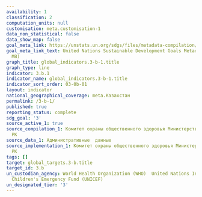 ```yaml
---
availability: 1
classification: 2
computation_units: null
customisation: meta.customisation-1
data_non_statistical: false
data_show_map: false
goal_meta_link: https://unstats.un.org/sdgs/files/metadata-compilation/Metadata-Goal-3.pdf
goal_meta_link_text: United Nations Sustainable Development Goals Metadata (PDF 4.0
  MB)
graph_title: global_indicators.3-b-1.title
graph_type: line
indicator: 3.b.1
indicator_name: global_indicators.3-b-1.title
indicator_sort_order: 03-0b-01
layout: indicator
national_geographical_coverage: meta.Казахстан
permalink: /3-b-1/
published: true
reporting_status: complete
sdg_goal: '3'
source_active_1: true
source_compilation_1: Комитет охраны общественного здоровья Министерства здравоохранения
  РК
source_data_1: Административные  данные
source_implementation_1: Комитет охраны общественного здоровья Министерства здравоохранения
  РК
tags: []
target: global_targets.3-b.title
target_id: 3.b
un_custodian_agency: World Health Organization (WHO)  United Nations International
  Children's Emergency Fund (UNICEF)
un_designated_tier: '3'
---
```

